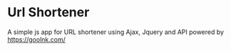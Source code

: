 # Url Shortener
A simple js app for URL shortener using Ajax, Jquery and API powered by https://goolnk.com/

